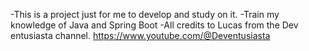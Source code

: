 -This is a project just for me to develop and study on it. 
-Train my knowledge of Java and Spring Boot
-All credits to Lucas from the Dev entusiasta channel.
https://www.youtube.com/@Deventusiasta
